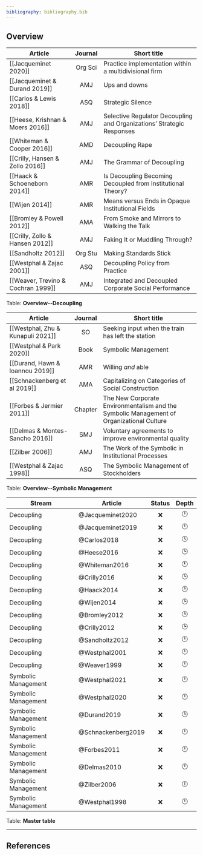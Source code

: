 ```yaml
---
bibliography: bibliography.bib
---
```


## Overview

Article                             |Journal| Short title
------------                        | :-:   | ------------------------
[[Jacqueminet 2020]]                |Org Sci| Practice implementation within a multidivisional firm
[[Jacqueminet & Durand 2019]]       | AMJ   | Ups and downs
[[Carlos & Lewis 2018]]             | ASQ   | Strategic Silence
[[Heese, Krishnan & Moers 2016]]    | AMJ   | Selective Regulator Decoupling and Organizations’ Strategic Responses
[[Whiteman & Cooper 2016]]          | AMD   | Decoupling Rape
[[Crilly, Hansen & Zollo 2016]]     | AMJ   | The Grammar of Decoupling
[[Haack & Schoeneborn 2014]]        | AMR   | Is Decoupling Becoming Decoupled from Institutional Theory?
[[Wijen 2014]]                      | AMR   | Means versus Ends in Opaque Institutional Fields
[[Bromley & Powell 2012]]           | AMA   | From Smoke and Mirrors to Walking the Talk
[[Crilly, Zollo & Hansen 2012]]     | AMJ   | Faking It or Muddling Through?
[[Sandholtz 2012]]                  |Org Stu| Making Standards Stick
[[Westphal & Zajac 2001]]           | ASQ   | Decoupling Policy from Practice
[[Weaver, Trevino & Cochran 1999]]  | AMJ   | Integrated and Decoupled Corporate Social Performance
Table: **Overview--Decoupling**

Article                             |Journal| Short title
------------                        | :-:   | ------------------------
[[Westphal, Zhu & Kunapuli 2021]]   | SO    | Seeking input when the train has left the station
[[Westphal & Park 2020]]            | Book  | Symbolic Management
[[Durand, Hawn & Ioannou 2019]]     | AMR   | Willing *and* able
[[Schnackenberg et al 2019]]        | AMA   | Capitalizing on Categories of Social Construction
[[Forbes & Jermier 2011]]           |Chapter| The New Corporate Environmentalism and the Symbolic Management of Organizational Culture
[[Delmas & Montes-Sancho 2016]]     | SMJ   | Voluntary agreements to improve environmental quality
[[Zilber 2006]]                     | AMJ   | The Work of the Symbolic in Institutional Processes
[[Westphal & Zajac 1998]]           | ASQ   | The Symbolic Management of Stockholders
Table: **Overview--Symbolic Management**

Stream              | Article                   | Status    | Depth  
----                | --------                  | :-:       | :-:    
Decoupling          | @Jacqueminet2020          | :x:       | :clock12:
Decoupling          | @Jacqueminet2019          | :x:       | :clock12:
Decoupling          | @Carlos2018               | :x:       | :clock4:
Decoupling          | @Heese2016                | :x:       | :clock3:
Decoupling          | @Whiteman2016             | :x:       | :clock11:
Decoupling          | @Crilly2016               | :x:       | :clock3:
Decoupling          | @Haack2014                | :x:       | :clock3:
Decoupling          | @Wijen2014                | :x:       | :clock3:
Decoupling          | @Bromley2012              | :x:       | :clock3:
Decoupling          | @Crilly2012               | :x:       | :clock3:
Decoupling          | @Sandholtz2012            | :x:       | :clock12:
Decoupling          | @Westphal2001             | :x:       | :clock12:
Decoupling          | @Weaver1999               | :x:       | :clock12:
Symbolic Management | @Westphal2021             | :x:       | :clock12:
Symbolic Management | @Westphal2020             | :x:       | :clock12:
Symbolic Management | @Durand2019               | :x:       | :clock3:
Symbolic Management | @Schnackenberg2019        | :x:       | :clock12:
Symbolic Management | @Forbes2011               | :x:       | :clock12:
Symbolic Management | @Delmas2010               | :x:       | :clock12:
Symbolic Management | @Zilber2006               | :x:       | :clock6:
Symbolic Management | @Westphal1998             | :x:       | :clock12:
Table: **Master table**

---

## References